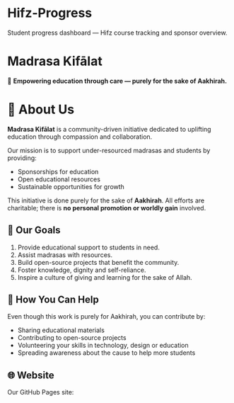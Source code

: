 # Hifz-Progress
Student progress dashboard — Hifz course tracking and sponsor overview.

# Madrasa Kifālat

🌿 **Empowering education through care — purely for the sake of Aakhirah.**


# 🌟 About Us

**Madrasa Kifālat** is a community-driven initiative dedicated to uplifting education through compassion and collaboration.

Our mission is to support under-resourced madrasas and students by providing:

- Sponsorships for education
- Open educational resources
- Sustainable opportunities for growth

This initiative is done purely for the sake of **Aakhirah**. All efforts are charitable; there is **no personal promotion or worldly gain** involved.


## 🎯 Our Goals

1. Provide educational support to students in need.  
2. Assist madrasas with resources.  
3. Build open-source projects that benefit the community.  
4. Foster knowledge, dignity and self-reliance.  
5. Inspire a culture of giving and learning for the sake of Allah.


## 🤝 How You Can Help

Even though this work is purely for Aakhirah, you can contribute by:

- Sharing educational materials  
- Contributing to open-source projects  
- Volunteering your skills in technology, design or education  
- Spreading awareness about the cause to help more students


## 🌐 Website

Our GitHub Pages site:  

